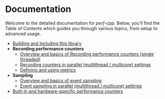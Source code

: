 # Documentation
Welcome to the detailed documentation for *perf-cpp*. 
Below, you'll find the Table of Contents which guides you through various topics, from setup to advanced usage.

* [Building and including this library](build.md)
* **Recording performance counters**
  * [Overview and basics of Recording performance counters (single threaded)](recording.md)
  * [Recording counters in parallel (multithread / multicore) settings](recording-parallel.md)
  * [Defining and using metrics](metrics.md)
* **Sampling**
  * [Overview and basics of event sampling](sampling.md)
  * [Event sampling in parallel (multithread / multicore) settings](sampling-parallel.md)
* [Built-in and hardware-specific performance counters](counters.md)